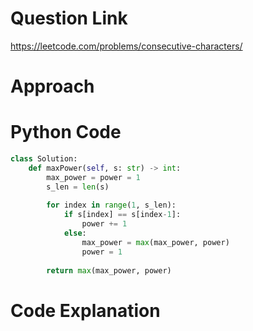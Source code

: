 # Question Link
https://leetcode.com/problems/consecutive-characters/

# Approach

# Python Code

```Python
class Solution:
    def maxPower(self, s: str) -> int:
        max_power = power = 1
        s_len = len(s)
        
        for index in range(1, s_len):
            if s[index] == s[index-1]:
                power += 1
            else:
                max_power = max(max_power, power)
                power = 1
        
        return max(max_power, power)
 ```

# Code Explanation
